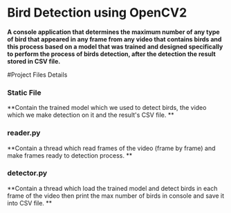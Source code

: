 # Bird Detection using OpenCV2
**A console application that determines the maximum number of any type of bird that appeared in any frame from any video that contains birds and this process based on a model that was trained and designed specifically to perform the process of birds detection, after the detection the result stored in CSV file.**

#Project Files Details
### Static File
**Contain the trained model which we used to detect birds, the video which we make detection on it and the result's CSV file. **
### reader.py
**Contain a thread which read frames of the video (frame by frame) and make frames ready to detection process. **
### detector.py
**Contain a thread which load the trained model and detect birds in each frame of the video then print the max number of birds in console and save it into CSV file. **
